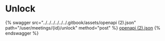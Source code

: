 # Unlock

{% swagger src="../../../../../../.gitbook/assets/openapi (2).json" path="/user/meetings/{id}/unlock" method="post" %}
[openapi (2).json](<../../../../../../.gitbook/assets/openapi (2).json>)
{% endswagger %}
